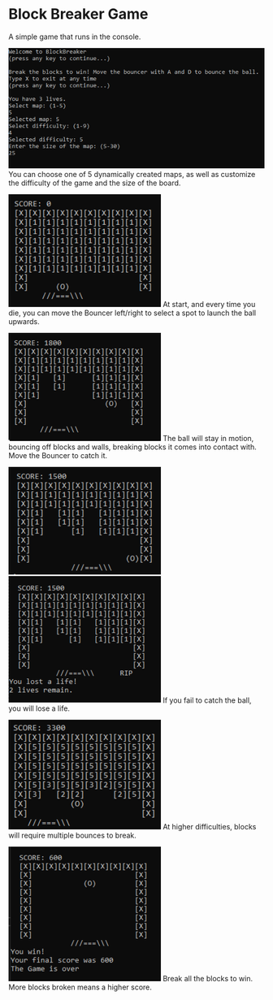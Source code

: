 # Block Breaker Game
A simple game that runs in the console.
<p>
<img width="600" src="selection.PNG" alt="customizable options">
You can choose one of 5 dynamically created maps, as well as
customize the difficulty of the game and the size of the board.
</p>
<p>
<img width="300" src="Game1.PNG" alt="choose where to launch the ball">
At start, and every time you die, you can move the Bouncer left/right to select a spot to
launch the ball upwards.
</p>
<p>
<img width="300" src="bouncing.PNG" alt="ball bouncing around">
The ball will stay in motion, bouncing off blocks and walls, breaking blocks it comes into contact with.
Move the Bouncer to catch it.
</p>
<p>
<img width="300" src="falling1.PNG" alt="ball is going to fall off"> <img width="300" src="falling2.PNG" alt="ball has fallen off">
If you fail to catch the ball, you will lose a life.
</p>
<p>
<img width="300" src="highernumbers.PNG" alt="higher difficulties means higher durability">
At higher difficulties, blocks will require multiple bounces to break.
</p>
<p>
<img width="300" src="win.PNG" alt="victory screen">
Break all the blocks to win. More blocks broken means a higher score.
</p>
